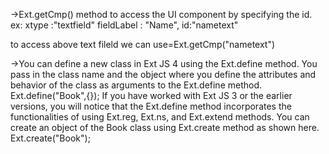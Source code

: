 ->Ext.getCmp() method to access the UI component by specifying the id.
ex:
	xtype :"textfield"
	fieldLabel : "Name",
	id:"nametext"

to access above text fileld we can use=Ext.getCmp("nametext")

->You can define a new class in Ext JS 4 using the Ext.define method. You pass in the class name and the object where
you define the attributes and behavior of the class as arguments to the Ext.define method.
	Ext.define("Book",{});
If you have worked with Ext JS 3 or the earlier versions, you will notice that the Ext.define method incorporates
the functionalities of using Ext.reg, Ext.ns, and Ext.extend methods.
You can create an object of the Book class using Ext.create method as shown here.
	Ext.create("Book");